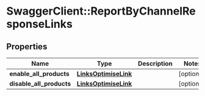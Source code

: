 # SwaggerClient::ReportByChannelResponseLinks

## Properties
Name | Type | Description | Notes
------------ | ------------- | ------------- | -------------
**enable_all_products** | [**LinksOptimiseLink**](LinksOptimiseLink.md) |  | [optional] 
**disable_all_products** | [**LinksOptimiseLink**](LinksOptimiseLink.md) |  | [optional] 


